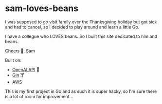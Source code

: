 # sam-loves-beans

I was supposed to go visit family over the Thanksgiving holiday but got sick and
had to cancel, so I decided to play around and learn a little Go.

I have a collegue who LOVES beans. So I built this site dedicated to him and
beans.

Cheers 🍻, Sam

Built on:

- [OpenAI API](https://beta.openai.com/docs/introduction) 🧠
- [Gin](https://github.com/gin-gonic/gin) 🍸
- AWS

This is my first project in Go and as such it is super hacky, so I'm sure there
is a lot of room for improvement...
